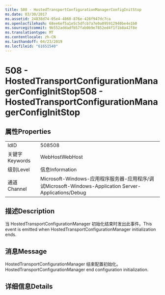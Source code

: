 ```yaml
---
title: 508 - HostedTransportConfigurationManagerConfigInitStop
ms.date: 03/30/2017
ms.assetid: 24838d74-05e4-4860-876e-428f947dc7ca
ms.openlocfilehash: 68ee6ef5a1e5c5dfcb7a7e0a895912940be4e1b0
ms.sourcegitcommit: 9b552addadfb57fab0b9e7852ed4f1f1b8a42f8e
ms.translationtype: MT
ms.contentlocale: zh-CN
ms.lasthandoff: 04/23/2019
ms.locfileid: "61651540"
---
```

# <a name="508---hostedtransportconfigurationmanagerconfiginitstop"></a><span data-ttu-id="7aa26-102">508 - HostedTransportConfigurationManagerConfigInitStop</span><span class="sxs-lookup"><span data-stu-id="7aa26-102">508 - HostedTransportConfigurationManagerConfigInitStop</span></span>
## <a name="properties"></a><span data-ttu-id="7aa26-103">属性</span><span class="sxs-lookup"><span data-stu-id="7aa26-103">Properties</span></span>  
  
|||  
|-|-|  
|<span data-ttu-id="7aa26-104">Id</span><span class="sxs-lookup"><span data-stu-id="7aa26-104">ID</span></span>|<span data-ttu-id="7aa26-105">508</span><span class="sxs-lookup"><span data-stu-id="7aa26-105">508</span></span>|  
|<span data-ttu-id="7aa26-106">关键字</span><span class="sxs-lookup"><span data-stu-id="7aa26-106">Keywords</span></span>|<span data-ttu-id="7aa26-107">WebHost</span><span class="sxs-lookup"><span data-stu-id="7aa26-107">WebHost</span></span>|  
|<span data-ttu-id="7aa26-108">级别</span><span class="sxs-lookup"><span data-stu-id="7aa26-108">Level</span></span>|<span data-ttu-id="7aa26-109">信息</span><span class="sxs-lookup"><span data-stu-id="7aa26-109">Information</span></span>|  
|<span data-ttu-id="7aa26-110">通道</span><span class="sxs-lookup"><span data-stu-id="7aa26-110">Channel</span></span>|<span data-ttu-id="7aa26-111">Microsoft-Windows-应用程序服务器-应用程序/调试</span><span class="sxs-lookup"><span data-stu-id="7aa26-111">Microsoft-Windows-Application Server-Applications/Debug</span></span>|  
  
## <a name="description"></a><span data-ttu-id="7aa26-112">描述</span><span class="sxs-lookup"><span data-stu-id="7aa26-112">Description</span></span>  
 <span data-ttu-id="7aa26-113">当 HostedTransportConfigurationManager 初始化结束时发出此事件。</span><span class="sxs-lookup"><span data-stu-id="7aa26-113">This event is emitted when HostedTransportConfigurationManager initialization ends.</span></span>  
  
## <a name="message"></a><span data-ttu-id="7aa26-114">消息</span><span class="sxs-lookup"><span data-stu-id="7aa26-114">Message</span></span>  
 <span data-ttu-id="7aa26-115">HostedTransportConfigurationManager 结束配置初始化。</span><span class="sxs-lookup"><span data-stu-id="7aa26-115">HostedTransportConfigurationManager end configuration initialization.</span></span>  
  
## <a name="details"></a><span data-ttu-id="7aa26-116">详细信息</span><span class="sxs-lookup"><span data-stu-id="7aa26-116">Details</span></span>
